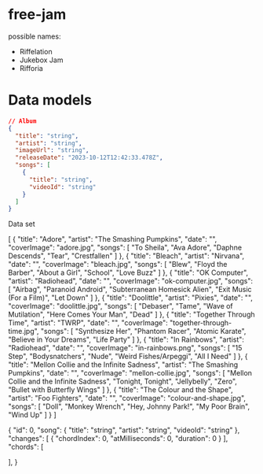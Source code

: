# free-jam

possible names:
- Riffelation
- Jukebox Jam
- Rifforia


# Data models

```json
// Album
{
  "title": "string",
  "artist": "string",
  "imageUrl": "string",
  "releaseDate": "2023-10-12T12:42:33.478Z",
  "songs": [
    {
      "title": "string",
      "videoId": "string"
    }
  ]
}
```



Data set

[
    {
        "title": "Adore",
        "artist": "The Smashing Pumpkins",
        "date": "",
        "coverImage": "adore.jpg",
        "songs": [
            "To Sheila",
            "Ava Adore",
            "Daphne Descends",
            "Tear",
            "Crestfallen"
        ]
    },
    {
        "title": "Bleach",
        "artist": "Nirvana",
        "date": "",
        "coverImage": "bleach.jpg",
        "songs": [
            "Blew",
            "Floyd the Barber",
            "About a Girl",
            "School",
            "Love Buzz"
        ]
    },
    {
        "title": "OK Computer",
        "artist": "Radiohead",
        "date": "",
        "coverImage": "ok-computer.jpg",
        "songs": [
            "Airbag",
            "Paranoid Android",
            "Subterranean Homesick Alien",
            "Exit Music (For a Film)",
            "Let Down"
        ]
    },
    {
        "title": "Doolittle",
        "artist": "Pixies",
        "date": "",
        "coverImage": "doolittle.jpg",
        "songs": [
            "Debaser",
            "Tame",
            "Wave of Mutilation",
            "Here Comes Your Man",
            "Dead"
        ]
    },
    {
        "title": "Together Through Time",
        "artist": "TWRP",
        "date": "",
        "coverImage": "together-through-time.jpg",
        "songs": [
            "Synthesize Her",
            "Phantom Racer",
            "Atomic Karate",
            "Believe in Your Dreams",
            "Life Party"
        ]
    },
    {
        "title": "In Rainbows",
        "artist": "Radiohead",
        "date": "",
        "coverImage": "in-rainbows.png",
        "songs": [
            "15 Step",
            "Bodysnatchers",
            "Nude",
            "Weird Fishes/Arpeggi",
            "All I Need"
        ]
    },
    {
        "title": "Mellon Collie and the Infinite Sadness",
        "artist": "The Smashing Pumpkins",
        "date": "",
        "coverImage": "mellon-collie.jpg",
        "songs": [
            "Mellon Collie and the Infinite Sadness",
            "Tonight, Tonight",
            "Jellybelly",
            "Zero",
            "Bullet with Butterfly Wings"
        ]
    },
    {
        "title": "The Colour and the Shape",
        "artist": "Foo Fighters",
        "date": "",
        "coverImage": "colour-and-shape.jpg",
        "songs": [
            "Doll",
            "Monkey Wrench",
            "Hey, Johnny Park!",
            "My Poor Brain",
            "Wind Up"
        ]
    }
]



{
  "id": 0,
  "song": {
    "title": "string",
    "artist": "string",
    "videoId": "string"
  },
  "changes": [
    {
      "chordIndex": 0,
      "atMilliseconds": 0,
      "duration": 0
    }
  ],
  "chords": [
    
  ],
}